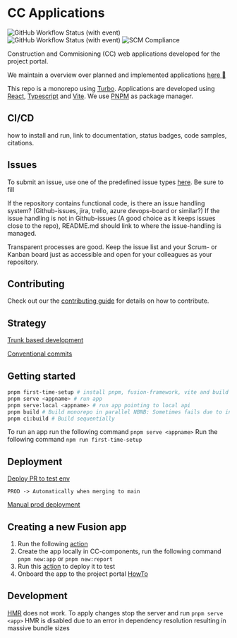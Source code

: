 # CC Applications
![GitHub Workflow Status (with event)](https://img.shields.io/github/actions/workflow/status/equinor/cc-components/fprd-deploy.yml?label=Prod%20deployment)
![GitHub Workflow Status (with event)](https://img.shields.io/github/actions/workflow/status/equinor/cc-components/pr-deploy.yml?label=PR%20deployment)
![SCM Compliance](https://scm-compliance-api.radix.equinor.com/repos/equinor/cc-components/badge)

Construction and Commisioning (CC) web applications developed for the project portal. 

We maintain a overview over planned and implemented applications [here 🚀](https://github.com/equinor/cc-components/issues/693)


This repo is a monorepo using [Turbo](https://turbo.build/). Applications are developed using [React](https://react.dev/), [Typescript](https://www.typescriptlang.org/) and [Vite](https://vitejs.dev/). We use [PNPM](https://pnpm.io/) as package manager.

## CI/CD

how to install and run, link to documentation, status badges, code samples, citations.

## Issues

To submit an issue, use one of the predefined issue types [here](https://github.com/equinor/cc-components/issues/new/choose). Be sure to fill

If the repository contains functional code, is there an issue handling system? (Github-issues, jira, trello, azure devops-board or similar?) If the issue handling is not in Github-issues (A good choice as it keeps issues close to the repo), README.md should link to where the issue-handling is managed.

Transparent processes are good. Keep the issue list and your Scrum- or Kanban board just as accessible and open for your colleagues as your repository.

## Contributing

Check out our the [contributing guide](./CONTRIBUTING.md) for details on how to contribute.


## Strategy

[Trunk based development](https://trunkbaseddevelopment.com/)

[Conventional commits](https://www.conventionalcommits.org/en/v1.0.0/)

## Getting started

```bash
pnpm first-time-setup # install pnpm, fusion-framework, vite and build repo
pnpm serve <appname> # run app
pnpm serve:local <appname> # run app pointing to local api
pnpm build # Build monorepo in parallel NBNB: Sometimes fails due to internal package dependencies
pnpm ci:build # Build sequentially
```
To run an app run the following command `pnpm serve <appname>`
Run the following command `npm run first-time-setup`


## Deployment

[Deploy PR to test env](https://github.com/equinor/cc-components/actions/workflows/manual-deploy.yml)

`PROD -> Automatically when merging to main`

[Manual prod deployment](https://github.com/equinor/cc-components/actions/workflows/manual-deploy-prod.yml)




## Creating a new Fusion app

1. Run the following [action](https://github.com/equinor/cc-components/actions/workflows/create-fusion-app.yml)
2. Create the app locally in CC-components, run the following command `pnpm new:app` or `pnpm new:report`
3. Run this [action](https://github.com/equinor/cc-components/actions/workflows/manual-deploy.yml) to deploy it to test
4. Onboard the app to the project portal [HowTo](https://github.com/equinor/lighthouse/blob/main/docs/project-portal/administration.md)

## Development

[HMR](https://webpack.js.org/guides/hot-module-replacement/) does not work. To apply changes stop the server and run `pnpm serve <app>`
HMR is disabled due to an error in dependency resolution resulting in massive bundle sizes
